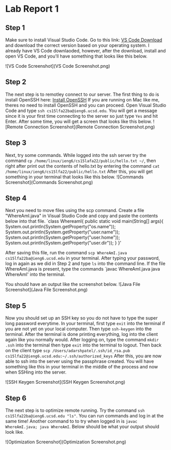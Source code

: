 # Lab Report 1
## Step 1

Make sure to install Visual Studio Code. Go to this link: [VS Code Download](https://code.visualstudio.com/download) and download the correct
version based on your operating system. I already have VS Code downlaoded, however, after the download, install and open VS Code, and you'll have
something that looks like this below.

![VS Code Screenshot](VS Code Screenshot.png)

## Step 2

The next step is to remotley connect to our server. The first thing to do is install OpenSSH here: [Install OpenSSH](https://learn.microsoft.com/en-us/windows-server/administration/openssh/openssh_install_firstuse?tabs=gui) If you are running on Mac like me, theres no need to install OpenSSH and you can proceed. Open Visual Studio Code and type `ssh cs15lfa22ba@ieng6.ucsd.edu`. 
You will get a message since it is your first time connecting to the server so just type `Yes` and hit Enter. After some time, you will get a screen that looks like this below.
![Remote Connection Screenshot](Remote Connection Screenshot.png)

## Step 3

Next, try some commands. While logged into the ssh server try the command `cp /home/linux/ieng6/cs15lafa22/public/hello.txt ~/`, then right after print out the contents of hello.txt by entering the command `cat /home/linux/ieng6/cs15lfa22/public/hello.txt` After this, you will get something in your terminal that looks like this below.
![Commands Screenshot](Commands Screenshot.png)

## Step 4

Next you need to move files using the scp command. Create a file "WhereAmI.java" in Visual Studio Code and copy and paste the contents below into that file.
`class WhereamI{
  public static void main(String[] args){
    System.out.println(System.getProperty("os.name"));
    System.out.println(System.getProperty("user.name"));
    System.out.println(System.getProperty("user.home"));
    System.out.println(System.getProperty("user.dir"));
   }
  }'

After saving this file, run the command `scp WhereAmI.java cs15lfa22ba@ieng6.ucsd.edu` in your terminal. After typing your password, log in again as we did in Step 2 and type `ls` into the command line. If the file WhereAmI.java is present, type the commands 
`javac WhereAmI.java
 java WhereAmI' 
 into the terminal.
 
 You should have an output like the screenshot below.
 ![Java File Screenshot](Java File Screenshot.png)
 
 ## Step 5
 
 Now you should set up an SSH key so you do not have to type the super long password everytime. In your terminal, first type `exit` into the terminal if you are not yet on your local computer. Then type `ssh-keygen` into the terminal. After the terminal is done printing everything, log into the client again like you normally would. After logging on, type the command `mkdir .ssh` into the terminal then type `exit` into the terminal to logout. Then back on the client type `scp /Users/adarshpatel/.ssh/id_rsa.pub cs15lfa22@ieng6.ucsd.edu:~/.ssh/authorized_keys`
 After this, you are now able to ssh into the server using the passphrase created. You will have something like this in your terminal in the middle of the process and now when SSHing into the server.
 
 ![SSH Keygen Screenshot](SSH Keygen Screenshot.png)
 
## Step 6

The next step is to optimize remote running. Try the command `ssh cs15lfa22ba@ieng6.ucsd.edu "ls"`. You can run commands and log in at the same time! Another command to to try when logged in is `javac WhereAmI.java; java WhereAmI`. Below should be what your output should look like.

![Optimization Screenshot](Optimization Screenshot.png)
